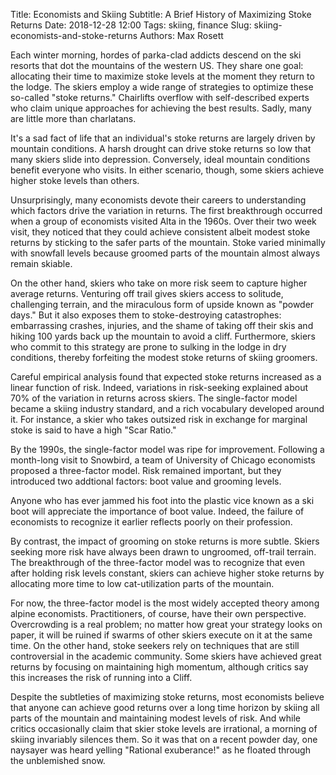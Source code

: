 Title: Economists and Skiing
Subtitle: A Brief History of Maximizing Stoke Returns
Date: 2018-12-28 12:00
Tags: skiing, finance
Slug: skiing-economists-and-stoke-returns
Authors: Max Rosett

Each winter morning, hordes of parka-clad addicts descend on the ski resorts that dot the mountains of the western US. They share one goal: allocating their time to maximize stoke levels at the moment they return to the lodge. The skiers employ a wide range of strategies to optimize these so-called "stoke returns." Chairlifts overflow with self-described experts who claim unique approaches for achieving the best results. Sadly, many are little more than charlatans.

It's a sad fact of life that an individual's stoke returns are largely driven by mountain conditions. A harsh drought can drive stoke returns so low that many skiers slide into depression. Conversely, ideal mountain conditions benefit everyone who visits. In either scenario, though, some skiers achieve higher stoke levels than others.

Unsurprisingly, many economists devote their careers to understanding which factors drive the variation in returns. The first breakthrough occurred when a group of economists visited Alta in the 1960s. Over their two week visit, they noticed that they could achieve consistent albeit modest stoke returns by sticking to the safer parts of the mountain. Stoke varied minimally with snowfall levels because groomed parts of the mountain almost always remain skiable.

On the other hand, skiers who take on more risk seem to capture higher average returns. Venturing off trail gives skiers access to solitude, challenging terrain, and the miraculous form of upside known as "powder days." But it also exposes them to stoke-destroying catastrophes: embarrassing crashes, injuries, and the shame of taking off their skis and hiking 100 yards back up the mountain to avoid a cliff. Furthermore, skiers who commit to this strategy are prone to sulking in the lodge in dry conditions, thereby forfeiting the modest stoke returns of skiing groomers. 

Careful empirical analysis found that expected stoke returns increased as a linear function of risk. Indeed, variations in risk-seeking explained about 70% of the variation in returns across skiers. The single-factor model became a skiing industry standard, and a rich vocabulary developed around it. For instance, a skier who takes outsized risk in exchange for marginal stoke is said to have a high "Scar Ratio."

By the 1990s, the single-factor model was ripe for improvement. Following a month-long visit to Snowbird, a team of University of Chicago economists proposed a three-factor model. Risk remained important, but they introduced two addtional factors: boot value and grooming levels.

Anyone who has ever jammed his foot into the plastic vice known as a ski boot will appreciate the importance of boot value. Indeed, the failure of economists to recognize it earlier reflects poorly on their profession.

By contrast, the impact of grooming on stoke returns is more subtle. Skiers seeking more risk have always been drawn to ungroomed, off-trail terrain. The breakthrough of the three-factor model was to recognize that even after holding risk levels constant, skiers can achieve higher stoke returns by allocating more time to low cat-utilization parts of the mountain. 

For now, the three-factor model is the most widely accepted theory among alpine economists. Practitioners, of course, have their own perspective. Overcrowding is a real problem; no matter how great your strategy looks on paper, it will be ruined if swarms of other skiers execute on it at the same time. On the other hand, stoke seekers rely on techniques that are still controversial in the academic community. Some skiers have achieved great returns by focusing on maintaining high momentum, although critics say this increases the risk of running into a Cliff.

Despite the subtleties of maximizing stoke returns, most economists believe that anyone can achieve good returns over a long time horizon by skiing all parts of the mountain and maintaining modest levels of risk. And while critics occasionally claim that skier stoke levels are irrational, a morning of skiing invariably silences them. So it was that on a recent powder day, one naysayer was heard yelling "Rational exuberance!" as he floated through the unblemished snow.